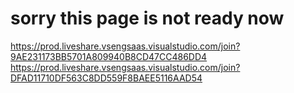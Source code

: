 # sorry this page is not ready now
https://prod.liveshare.vsengsaas.visualstudio.com/join?9AE231173BB5701A809940B8CD47CC486DD4
https://prod.liveshare.vsengsaas.visualstudio.com/join?DFAD11710DF563C8DD559F8BAEE5116AAD54
